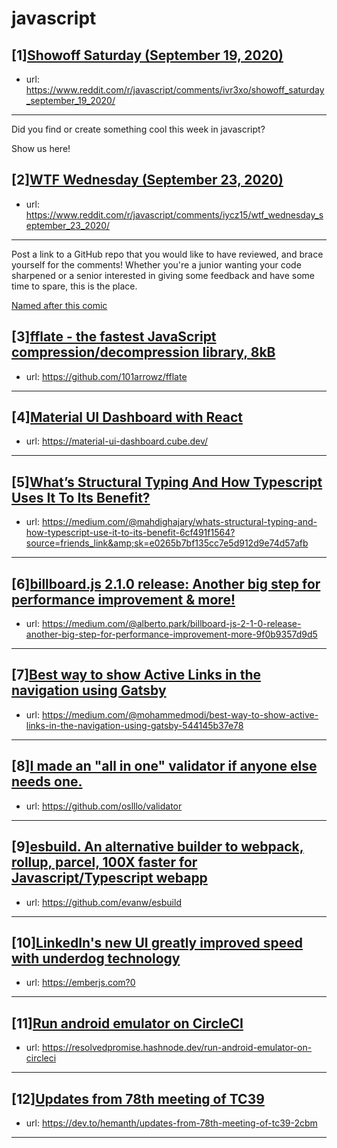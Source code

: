 # javascript
## [1][Showoff Saturday (September 19, 2020)](https://www.reddit.com/r/javascript/comments/ivr3xo/showoff_saturday_september_19_2020/)
- url: https://www.reddit.com/r/javascript/comments/ivr3xo/showoff_saturday_september_19_2020/
---
Did you find or create something cool this week in javascript? 

Show us here!
## [2][WTF Wednesday (September 23, 2020)](https://www.reddit.com/r/javascript/comments/iycz15/wtf_wednesday_september_23_2020/)
- url: https://www.reddit.com/r/javascript/comments/iycz15/wtf_wednesday_september_23_2020/
---
Post a link to a GitHub repo that you would like to have reviewed, and brace yourself for the comments!
Whether you're a junior wanting your code sharpened or a senior interested in giving some feedback and have some time to spare, 
this is the place.

[Named after this comic](https://davidwalsh.name/demo/code-review.png)
## [3][fflate - the fastest JavaScript compression/decompression library, 8kB](https://www.reddit.com/r/javascript/comments/izb5p9/fflate_the_fastest_javascript/)
- url: https://github.com/101arrowz/fflate
---

## [4][Material UI Dashboard with React](https://www.reddit.com/r/javascript/comments/iyymar/material_ui_dashboard_with_react/)
- url: https://material-ui-dashboard.cube.dev/
---

## [5][What’s Structural Typing And How Typescript Uses It To Its Benefit?](https://www.reddit.com/r/javascript/comments/iywtou/whats_structural_typing_and_how_typescript_uses/)
- url: https://medium.com/@mahdighajary/whats-structural-typing-and-how-typescript-use-it-to-its-benefit-6cf491f1564?source=friends_link&amp;sk=e0265b7bf135cc7e5d912d9e74d57afb
---

## [6][billboard.js 2.1.0 release: Another big step for performance improvement &amp; more!](https://www.reddit.com/r/javascript/comments/izeuw9/billboardjs_210_release_another_big_step_for/)
- url: https://medium.com/@alberto.park/billboard-js-2-1-0-release-another-big-step-for-performance-improvement-more-9f0b9357d9d5
---

## [7][Best way to show Active Links in the navigation using Gatsby](https://www.reddit.com/r/javascript/comments/izepkf/best_way_to_show_active_links_in_the_navigation/)
- url: https://medium.com/@mohammedmodi/best-way-to-show-active-links-in-the-navigation-using-gatsby-544145b37e78
---

## [8][I made an "all in one" validator if anyone else needs one.](https://www.reddit.com/r/javascript/comments/izaejn/i_made_an_all_in_one_validator_if_anyone_else/)
- url: https://github.com/oslllo/validator
---

## [9][esbuild. An alternative builder to webpack, rollup, parcel, 100X faster for Javascript/Typescript webapp](https://www.reddit.com/r/javascript/comments/izi34s/esbuild_an_alternative_builder_to_webpack_rollup/)
- url: https://github.com/evanw/esbuild
---

## [10][LinkedIn's new UI greatly improved speed with underdog technology](https://www.reddit.com/r/javascript/comments/izh0wh/linkedins_new_ui_greatly_improved_speed_with/)
- url: https://emberjs.com?0
---

## [11][Run android emulator on CircleCI](https://www.reddit.com/r/javascript/comments/izgnx6/run_android_emulator_on_circleci/)
- url: https://resolvedpromise.hashnode.dev/run-android-emulator-on-circleci
---

## [12][Updates from 78th meeting of TC39](https://www.reddit.com/r/javascript/comments/iyyb2v/updates_from_78th_meeting_of_tc39/)
- url: https://dev.to/hemanth/updates-from-78th-meeting-of-tc39-2cbm
---

